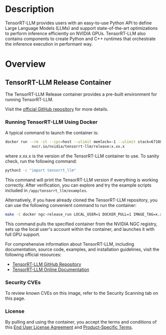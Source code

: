 # Description

TensorRT-LLM provides users with an easy-to-use Python API to define Large Language Models (LLMs) and support
state-of-the-art optimizations to perform inference efficiently on NVIDIA GPUs. TensorRT-LLM also contains components to
create Python and C++ runtimes that orchestrate the inference execution in performant way.

# Overview

## TensorRT-LLM Release Container

The TensorRT-LLM Release container provides a pre-built environment for running TensorRT-LLM.

Visit the [official GitHub repository](https://github.com/NVIDIA/TensorRT-LLM) for more details.

### Running TensorRT-LLM Using Docker

A typical command to launch the container is:

```bash
docker run --rm -it --ipc=host --ulimit memlock=-1 --ulimit stack=67108864 --gpus=all \
    		nvcr.io/nvidia/tensorrt-llm/release:x.xx.x
```

where x.xx.x is the version of the TensorRT-LLM container to use. To sanity check, run the following command:

```bash
python3 -c "import tensorrt_llm"
```

This command will print the TensorRT-LLM version if everything is working correctly. After verification, you can explore
and try the example scripts included in `/app/tensorrt_llm/examples`.

Alternatively, if you have already cloned the TensorRT-LLM repository, you can use the following convenient command to
run the container:

```bash
make -C docker ngc-release_run LOCAL_USER=1 DOCKER_PULL=1 IMAGE_TAG=x.xx.x
```

This command pulls the specified container from the NVIDIA NGC registry, sets up the local user's account within the
container, and launches it with full GPU support.

For comprehensive information about TensorRT-LLM, including documentation, source code, examples, and installation
guidelines, visit the following official resources:

- [TensorRT-LLM GitHub Repository](https://github.com/NVIDIA/TensorRT-LLM)
- [TensorRT-LLM Online Documentation](https://nvidia.github.io/TensorRT-LLM/latest/index.html)

### Security CVEs

To review known CVEs on this image, refer to the Security Scanning tab on this page.

### License

By pulling and using the container, you accept the terms and conditions of
this [End User License Agreement](https://www.nvidia.com/en-us/agreements/enterprise-software/nvidia-software-license-agreement/)
and [Product-Specific Terms](https://www.nvidia.com/en-us/agreements/enterprise-software/product-specific-terms-for-ai-products/).
